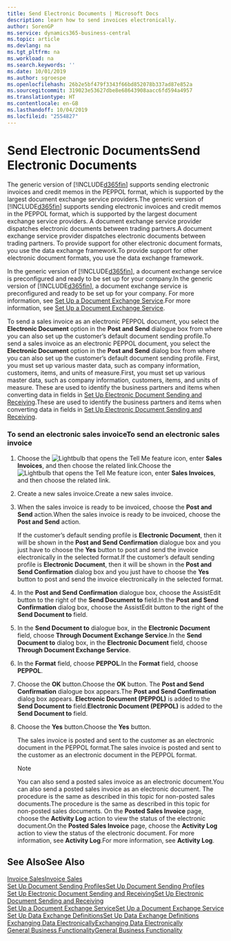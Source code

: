 ```yaml
---
title: Send Electronic Documents | Microsoft Docs
description: learn how to send invoices electronically.
author: SorenGP
ms.service: dynamics365-business-central
ms.topic: article
ms.devlang: na
ms.tgt_pltfrm: na
ms.workload: na
ms.search.keywords: ''
ms.date: 10/01/2019
ms.author: sgroespe
ms.openlocfilehash: 26b2e5bf479f3343f66bd852078b337ad87e852a
ms.sourcegitcommit: 319023e53627dbe8e68643908aacc6fd594a4957
ms.translationtype: HT
ms.contentlocale: en-GB
ms.lasthandoff: 10/04/2019
ms.locfileid: "2554827"
---
```

# <a name="send-electronic-documents"></a><span data-ttu-id="df723-103">Send Electronic Documents</span><span class="sxs-lookup"><span data-stu-id="df723-103">Send Electronic Documents</span></span>
<span data-ttu-id="df723-104">The generic version of [!INCLUDE[d365fin](includes/d365fin_md.md)] supports sending electronic invoices and credit memos in the PEPPOL format, which is supported by the largest document exchange service providers.</span><span class="sxs-lookup"><span data-stu-id="df723-104">The generic version of [!INCLUDE[d365fin](includes/d365fin_md.md)] supports sending electronic invoices and credit memos in the PEPPOL format, which is supported by the largest document exchange service providers.</span></span> <span data-ttu-id="df723-105">A document exchange service provider dispatches electronic documents between trading partners.</span><span class="sxs-lookup"><span data-stu-id="df723-105">A document exchange service provider dispatches electronic documents between trading partners.</span></span> <span data-ttu-id="df723-106">To provide support for other electronic document formats, you use the data exchange framework.</span><span class="sxs-lookup"><span data-stu-id="df723-106">To provide support for other electronic document formats, you use the data exchange framework.</span></span>  

 <span data-ttu-id="df723-107">In the generic version of [!INCLUDE[d365fin](includes/d365fin_md.md)], a document exchange service is preconfigured and ready to be set up for your company.</span><span class="sxs-lookup"><span data-stu-id="df723-107">In the generic version of [!INCLUDE[d365fin](includes/d365fin_md.md)], a document exchange service is preconfigured and ready to be set up for your company.</span></span> <span data-ttu-id="df723-108">For more information, see [Set Up a Document Exchange Service](across-how-to-set-up-a-document-exchange-service.md).</span><span class="sxs-lookup"><span data-stu-id="df723-108">For more information, see [Set Up a Document Exchange Service](across-how-to-set-up-a-document-exchange-service.md).</span></span>  

 <span data-ttu-id="df723-109">To send a sales invoice as an electronic PEPPOL document, you select the **Electronic Document** option in the **Post and Send** dialogue box from where you can also set up the customer’s default document sending profile.</span><span class="sxs-lookup"><span data-stu-id="df723-109">To send a sales invoice as an electronic PEPPOL document, you select the **Electronic Document** option in the **Post and Send** dialog box from where you can also set up the customer’s default document sending profile.</span></span> <span data-ttu-id="df723-110">First, you must set up various master data, such as company information, customers, items, and units of measure.</span><span class="sxs-lookup"><span data-stu-id="df723-110">First, you must set up various master data, such as company information, customers, items, and units of measure.</span></span> <span data-ttu-id="df723-111">These are used to identify the business partners and items when converting data in fields in [Set Up Electronic Document Sending and Receiving](across-how-to-set-up-electronic-document-sending-and-receiving.md).</span><span class="sxs-lookup"><span data-stu-id="df723-111">These are used to identify the business partners and items when converting data in fields in [Set Up Electronic Document Sending and Receiving](across-how-to-set-up-electronic-document-sending-and-receiving.md).</span></span>  

### <a name="to-send-an-electronic-sales-invoice"></a><span data-ttu-id="df723-112">To send an electronic sales invoice</span><span class="sxs-lookup"><span data-stu-id="df723-112">To send an electronic sales invoice</span></span>  

1.  <span data-ttu-id="df723-113">Choose the ![Lightbulb that opens the Tell Me feature](media/ui-search/search_small.png "Tell me what you want to do") icon, enter **Sales Invoices**, and then choose the related link.</span><span class="sxs-lookup"><span data-stu-id="df723-113">Choose the ![Lightbulb that opens the Tell Me feature](media/ui-search/search_small.png "Tell me what you want to do") icon, enter **Sales Invoices**, and then choose the related link.</span></span>  

2.  <span data-ttu-id="df723-114">Create a new sales invoice.</span><span class="sxs-lookup"><span data-stu-id="df723-114">Create a new sales invoice.</span></span>  

3.  <span data-ttu-id="df723-115">When the sales invoice is ready to be invoiced, choose the **Post and Send** action.</span><span class="sxs-lookup"><span data-stu-id="df723-115">When the sales invoice is ready to be invoiced, choose the **Post and Send** action.</span></span>  

     <span data-ttu-id="df723-116">If the customer’s default sending profile is **Electronic Document**, then it will be shown in the **Post and Send Confirmation** dialogue box and you just have to choose the **Yes** button to post and send the invoice electronically in the selected format.</span><span class="sxs-lookup"><span data-stu-id="df723-116">If the customer’s default sending profile is **Electronic Document**, then it will be shown in the **Post and Send Confirmation** dialog box and you just have to choose the **Yes** button to post and send the invoice electronically in the selected format.</span></span>  

4.  <span data-ttu-id="df723-117">In the **Post and Send Confirmation** dialogue box, choose the AssistEdit button to the right of the **Send Document to** field.</span><span class="sxs-lookup"><span data-stu-id="df723-117">In the **Post and Send Confirmation** dialog box, choose the AssistEdit button to the right of the **Send Document to** field.</span></span>  

5.  <span data-ttu-id="df723-118">In the **Send Document to** dialogue box, in the **Electronic Document** field, choose **Through Document Exchange Service**.</span><span class="sxs-lookup"><span data-stu-id="df723-118">In the **Send Document to** dialog box, in the **Electronic Document** field, choose **Through Document Exchange Service**.</span></span>  

6.  <span data-ttu-id="df723-119">In the **Format** field, choose **PEPPOL**.</span><span class="sxs-lookup"><span data-stu-id="df723-119">In the **Format** field, choose **PEPPOL**.</span></span>  

7.  <span data-ttu-id="df723-120">Choose the **OK** button.</span><span class="sxs-lookup"><span data-stu-id="df723-120">Choose the **OK** button.</span></span> <span data-ttu-id="df723-121">The **Post and Send Confirmation** dialogue box appears.</span><span class="sxs-lookup"><span data-stu-id="df723-121">The **Post and Send Confirmation** dialog box appears.</span></span> <span data-ttu-id="df723-122">**Electronic Document (PEPPOL)** is added to the **Send Document to** field.</span><span class="sxs-lookup"><span data-stu-id="df723-122">**Electronic Document (PEPPOL)** is added to the **Send Document to** field.</span></span>  

8.  <span data-ttu-id="df723-123">Choose the **Yes** button.</span><span class="sxs-lookup"><span data-stu-id="df723-123">Choose the **Yes** button.</span></span>  

     <span data-ttu-id="df723-124">The sales invoice is posted and sent to the customer as an electronic document in the PEPPOL format.</span><span class="sxs-lookup"><span data-stu-id="df723-124">The sales invoice is posted and sent to the customer as an electronic document in the PEPPOL format.</span></span>  

    > [!NOTE]  
    >  <span data-ttu-id="df723-125">You can also send a posted sales invoice as an electronic document.</span><span class="sxs-lookup"><span data-stu-id="df723-125">You can also send a posted sales invoice as an electronic document.</span></span> <span data-ttu-id="df723-126">The procedure is the same as described in this topic for non-posted sales documents.</span><span class="sxs-lookup"><span data-stu-id="df723-126">The procedure is the same as described in this topic for non-posted sales documents.</span></span> <span data-ttu-id="df723-127">On the **Posted Sales Invoice** page, choose the **Activity Log** action to view the status of the electronic document.</span><span class="sxs-lookup"><span data-stu-id="df723-127">On the **Posted Sales Invoice** page, choose the **Activity Log** action to view the status of the electronic document.</span></span> <span data-ttu-id="df723-128">For more information, see **Activity Log**.</span><span class="sxs-lookup"><span data-stu-id="df723-128">For more information, see **Activity Log**.</span></span>  

## <a name="see-also"></a><span data-ttu-id="df723-129">See Also</span><span class="sxs-lookup"><span data-stu-id="df723-129">See Also</span></span>  
[<span data-ttu-id="df723-130">Invoice Sales</span><span class="sxs-lookup"><span data-stu-id="df723-130">Invoice Sales</span></span>](sales-how-invoice-sales.md)  
[<span data-ttu-id="df723-131">Set Up Document Sending Profiles</span><span class="sxs-lookup"><span data-stu-id="df723-131">Set Up Document Sending Profiles</span></span>](sales-how-setup-document-send-profiles.md)  
[<span data-ttu-id="df723-132">Set Up Electronic Document Sending and Receiving</span><span class="sxs-lookup"><span data-stu-id="df723-132">Set Up Electronic Document Sending and Receiving</span></span>](across-how-to-set-up-electronic-document-sending-and-receiving.md)  
[<span data-ttu-id="df723-133">Set Up a Document Exchange Service</span><span class="sxs-lookup"><span data-stu-id="df723-133">Set Up a Document Exchange Service</span></span>](across-how-to-set-up-a-document-exchange-service.md)  
[<span data-ttu-id="df723-134">Set Up Data Exchange Definitions</span><span class="sxs-lookup"><span data-stu-id="df723-134">Set Up Data Exchange Definitions</span></span>](across-how-to-set-up-data-exchange-definitions.md)  
[<span data-ttu-id="df723-135">Exchanging Data Electronically</span><span class="sxs-lookup"><span data-stu-id="df723-135">Exchanging Data Electronically</span></span>](across-data-exchange.md)  
[<span data-ttu-id="df723-136">General Business Functionality</span><span class="sxs-lookup"><span data-stu-id="df723-136">General Business Functionality</span></span>](ui-across-business-areas.md)  
